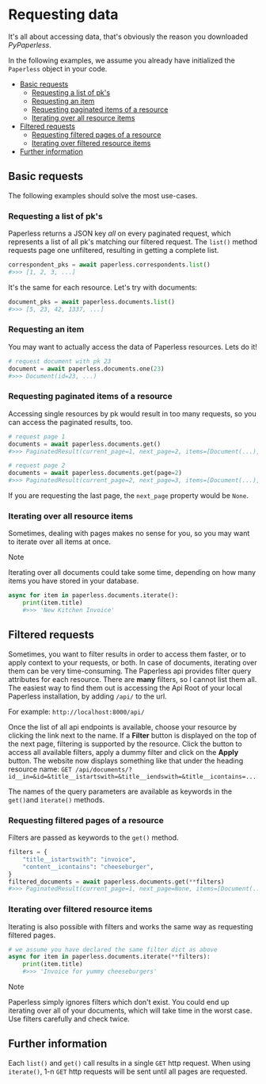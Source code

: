 # Requesting data

It's all about accessing data, that's obviously the reason you downloaded *PyPaperless*.

In the following examples, we assume you already have initialized the `Paperless` object in your code.

- [Basic requests](#basic-requests)
    - [Requesting a list of pk's](#requesting-a-list-of-pks)
    - [Requesting an item](#requesting-an-item)
    - [Requesting paginated items of a resource](#requesting-paginated-items-of-a-resource)
    - [Iterating over all resource items](#iterating-over-all-resource-items)
- [Filtered requests](#filtered-requests)
    - [Requesting filtered pages of a resource](#requesting-filtered-pages-of-a-resource)
    - [Iterating over filtered resource items](#iterating-over-filtered-resource-items)
- [Further information](#further-information)

## Basic requests

The following examples should solve the most use-cases.

### Requesting a list of pk's

Paperless returns a JSON key *all* on every paginated request, which represents a list of all pk's matching our filtered request. The `list()` method requests page one unfiltered, resulting in getting a complete list.

```python
correspondent_pks = await paperless.correspondents.list()
#>>> [1, 2, 3, ...]
```

It's the same for each resource. Let's try with documents:

```python
document_pks = await paperless.documents.list()
#>>> [5, 23, 42, 1337, ...]
```

### Requesting an item

You may want to actually access the data of Paperless resources. Lets do it!

```python
# request document with pk 23
document = await paperless.documents.one(23)
#>>> Document(id=23, ...)
```

### Requesting paginated items of a resource

Accessing single resources by pk would result in too many requests, so you can access the paginated results, too.

```python
# request page 1
documents = await paperless.documents.get()
#>>> PaginatedResult(current_page=1, next_page=2, items=[Document(...), ...])

# request page 2
documents = await paperless.documents.get(page=2)
#>>> PaginatedResult(current_page=2, next_page=3, items=[Document(...), ...])
```

If you are requesting the last page, the `next_page` property would be `None`.

### Iterating over all resource items

Sometimes, dealing with pages makes no sense for you, so you may want to iterate over all items at once.

> [!NOTE]
> Iterating over all documents could take some time, depending on how many items you have stored in your database.

```python
async for item in paperless.documents.iterate():
    print(item.title)
    #>>> 'New Kitchen Invoice'
```

## Filtered requests

Sometimes, you want to filter results in order to access them faster, or to apply context to your requests, or both. In case of documents, iterating over them can be very time-consuming. The Paperless api provides filter query attributes for each resource. There are **many** filters, so I cannot list them all. The easiest way to find them out is accessing the Api Root of your local Paperless installation, by adding `/api/` to the url.

For example: `http://localhost:8000/api/`

Once the list of all api endpoints is available, choose your resource by clicking the link next to the name. If a **Filter** button is displayed on the top of the next page, filtering is supported by the resource. Click the button to access all available filters, apply a dummy filter and click on the **Apply** button.
The website now displays something like that under the heading resource name:
`GET /api/documents/?id__in=&id=&title__istartswith=&title__iendswith=&title__icontains=...`

The names of the query parameters are available as keywords in the `get()`and `ìterate()` methods.

### Requesting filtered pages of a resource

Filters are passed as keywords to the `get()` method.

```python
filters = {
    "title__istartswith": "invoice",
    "content__icontains": "cheeseburger",
}
filtered_documents = await paperless.documents.get(**filters)
#>>> PaginatedResult(current_page=1, next_page=None, items=[Document(...), ...])
```

### Iterating over filtered resource items

Iterating is also possible with filters and works the same way as requesting filtered pages.

```python
# we assume you have declared the same filter dict as above
async for item in paperless.documents.iterate(**filters):
    print(item.title)
    #>>> 'Invoice for yummy cheeseburgers'
```

> [!NOTE]
> Paperless simply ignores filters which don't exist. You could end up iterating over all of your documents, which will take time in the worst case. Use filters carefully and check twice.

## Further information

Each `list()` and `get()` call results in a single `GET` http request. When using `iterate()`, 1-n `GET` http requests will be sent until all pages are requested.
